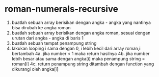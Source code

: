# roman-numerals-recursive

1. buatlah sebuah array berisikan dengan angka - angka yang nantinya bisa dirubah ke angka roman
2. buatlah sebuah array berisikan dengan angka roman, sesuai dengan urutan dari angka - angka di baris 1
3. buatlah sebuah tempat penampung string
4. lakukan looping i sama dengan 0, i lebih kecil dari array roman,i bertambah
  4a. jika number < 1 maka return hasilnya
  4b. jika number lebih besar atau sama dengan angka[i] maka penampung string = roman[i]
  4c. return penampung string ditambah dengan function yang dikurangi oleh angka[i] 
